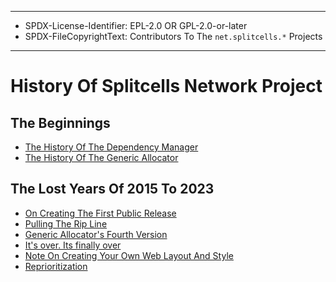 ----
* SPDX-License-Identifier: EPL-2.0 OR GPL-2.0-or-later
* SPDX-FileCopyrightText: Contributors To The `net.splitcells.*` Projects
----
# History Of Splitcells Network Project
## The Beginnings
* [The History Of The Dependency Manager](../../../../../../../../../projects/net.splitcells.dem/src/main/xml/net/splitcells/dem/history.xml)
* [The History Of The Generic Allocator](../../../../../../../../../projects/net.splitcells.gel.doc/src/main/xml/net/splitcells/gel/history/index.xml)
## The Lost Years Of 2015 To 2023
* [On Creating The First Public Release](../../../../../../../../../projects/net.splitcells.network.blog/src/main/md/net/splitcells/network/blog/articles/2021-07-07-Creating-The-First-Public-Release.md)
* [Pulling The Rip Line](../../../../../../../../../projects/net.splitcells.network.blog/src/main/md/net/splitcells/network/blog/articles/2021-07-20-Pulling-The-Rip-Line.md)
* [Generic Allocator's Fourth Version](../../../../../../../../../projects/net.splitcells.network.blog/src/main/md/net/splitcells/network/blog/articles/2022-02-15-Generic-Allocators-Fourth-Version.md)
* [It's over. Its finally over](../../../../../../../../../projects/net.splitcells.network.blog/src/main/md/net/splitcells/network/blog/articles/2021-08-6-Its-over-Its-finnally-over.md)
* [Note On Creating Your Own Web Layout And Style](../../../../../../../../../projects/net.splitcells.network.blog/src/main/md/net/splitcells/network/blog/articles/2022-05-01-Note-On-Creating-Your-Own-Web-Layout-And-Style.md)
* [Reprioritization](../../../../../../../../../projects/net.splitcells.network.blog/src/main/md/net/splitcells/network/blog/articles/2022-10-11-Reprioritization.md)
